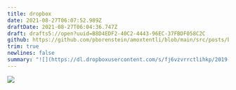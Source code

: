 ```yaml
---
title: dropbox
date: 2021-08-27T06:07:52.989Z
draftDate: 2021-08-27T06:04:36.747Z
draft: drafts5://open?uuid=B8D4EDF2-40C2-4443-96EC-37FBDF058C2C
github: https://github.com/pborenstein/amoxtentli/blob/main/src/posts/b8d4edf2-40c2-4443-96ec-37fbdf058c2c.md
trim: true
newlines: false
summary: "![](https://dl.dropboxusercontent.com/s/fj6vzvrrctlihkp/2019-05-19%2009.56.30-1.jpg)"
---
```



![](https://dl.dropboxusercontent.com/s/fj6vzvrrctlihkp/2019-05-19%2009.56.30-1.jpg)
